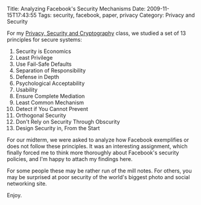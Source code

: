 Title: Analyzing Facebook's Security Mechanisms
Date: 2009-11-15T17:43:55
Tags: security, facebook, paper, privacy
Category: Privacy and Security


For my <a href="http://is219.blogspot.com/" target="_blank">Privacy, 
Security and Cryptography</a> class, we studied a set of 13 principles for 
secure systems:

1. Security is Economics
1. Least Privilege
1. Use Fail-Safe Defaults
1. Separation of Responsibility
1. Defense in Depth
1. Psychological Acceptability
1. Usability
1. Ensure Complete Mediation
1. Least Common Mechanism
1. Detect if You Cannot Prevent
1. Orthogonal Security
1. Don't Rely on Security Through Obscurity
1. Design Security in, From the Start

For our midterm, we were asked to analyze how Facebook exemplifies or does not 
follow these principles. It was an interesting assignment, which finally 
forced me to think more thoroughly about Facebook's security policies, and I'm
happy to attach my findings here. 

For some people these may be rather run of the mill notes. For others, you may 
be surprised at poor security of the world's biggest photo and social 
networking site.

Enjoy.
